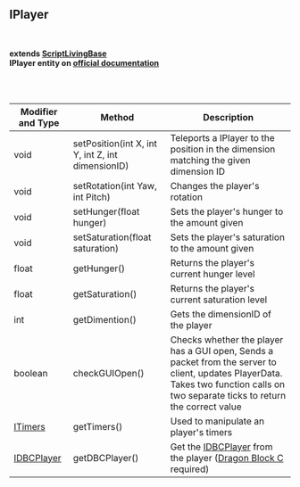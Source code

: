 ## IPlayer	 

<br>

**extends [ScriptLivingBase](https://github.com/PewDizinho/CustomNPCPlus-Script-Documentation/blob/main/IEntity/IEntityLivingBase.md)**
<br>
**IPlayer entity on [official documentation](http://www.kodevelopment.nl/customnpcs/api/1.7.10/noppes/npcs/scripted/ScriptPlayer.html)**

<br>

<br>

Modifier and Type | Method | Description
------- | ------------- | -------------------------------------------------------------
void | setPosition(int X, int Y, int Z, int dimensionID) | Teleports a IPlayer to the position in the dimension matching the given dimension ID
void | setRotation(int Yaw, int Pitch) | Changes the player's rotation
void | setHunger(float hunger) | Sets the player's hunger to the amount given
void | setSaturation(float saturation) | Sets the player's saturation to the amount given
float | getHunger() | Returns the player's current hunger level
float | getSaturation() | Returns the player's current saturation level
int | getDimention() | Gets the dimensionID of the player
boolean | checkGUIOpen() | Checks whether the player has a GUI open, Sends a packet from the server to client, updates PlayerData. Takes two function calls on two separate ticks to return the correct value
[ITimers](https://github.com/PewDizinho/CustomNPC-Script-Documentation/blob/main/ITimers.md) | getTimers() | Used to manipulate an player's timers
[IDBCPlayer](https://github.com/PewDizinho/CustomNPCPlus-Script-Documentation/blob/main/IEntity/IDBCPlayer.md) | getDBCPlayer() | Get the [IDBCPlayer](https://github.com/PewDizinho/CustomNPCPlus-Script-Documentation/blob/main/IEntity/IDBCPlayer.md) from the player ([Dragon Block C](https://main.jingames.net/minecraft-mods/dragon-block-c/) required)

